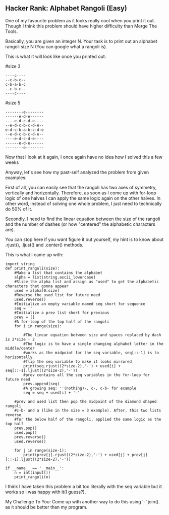 ## Hacker Rank: Alphabet Rangoli (Easy)

One of my favourite problem as it looks really cool when you print it out. Though I think this problem should have higher difficulty than Merge The Tools. 

Basically, you are given an integer N. Your task is to print out an alphabet rangoli size N (You can google what a rangoli is).

This is what it will look like once you printed out:

#size 3
```
----c----
--c-b-c--
c-b-a-b-c
--c-b-c--
----c----
```
#size 5
```
--------e--------
------e-d-e------
----e-d-c-d-e----
--e-d-c-b-c-d-e--
e-d-c-b-a-b-c-d-e
--e-d-c-b-c-d-e--
----e-d-c-d-e----
------e-d-e------
--------e--------
```
Now that I look at it again, I once again have no idea how I solved this a few weeks

Anyway, let's see how my past-self analyzed the problem from given examples:

First of all, you can easily see that the rangoli has two axes of symmetry, vertically and horizontally. Therefore, as soon as I come up with for-loop logic of one halves I can apply the same logic again on the other halves. In other word, instead of solving one whole problem, I just need to technically do 50% of it.

Secondly, I need to find the linear equation between the size of the rangoli and the number of dashes (or how "centered" the alphabetic characters are).

You can stop here if you want figure it out yourself, my hint is to know about .rjust(), .ljust() and .center() methods.

This is what I came up with:

```
import string
def print_rangoli(size):
    #Make a list that contains the alphabet
    alpha = list(string.ascii_lowercase)
    #Slice the alpha list and assign as "used" to get the alphabetic characters that gonna appear
    used = alpha[0:size]
    #Reverse the used list for future need
    used.reverse()
    #Initialize an empty variable named seq short for sequence
    seq = ''
    #Initialize a prev list short for previous
    prev = []
    #A for-loop of the top half of the rangoli
    for i in range(size):
    
        #The linear equation between size and spaces replaced by dash is 2*size - 2
        #The logic is to have a single changing alphabet letter in the middle/center
        #works as the midpoint for the seq variable, seq[::-1] is to horizontally
        #flip the seq variable to make it looks mirrored
        print(seq.rjust((2*size-2),'-') + used[i] + seq[::-1].ljust((2*size-2),'-')) 
        #prev contains all the seq variables in the for-loop for future need
        prev.append(seq)
        #A growing seq: ''(nothing)-, c-, c-b- for example
        seq = seq + used[i] + '-'
    
    #prev and used list then pop the midpoint of the diamond shaped rangoli
    #c-b- and a (like in the size = 3 example). After, this two lists reverse
    #for the below half of the rangoli, applied the same logic as the top half
    prev.pop()
    used.pop()
    prev.reverse()
    used.reverse()
    
    for j in range(size-1):
        print(prev[j].rjust((2*size-2),'-') + used[j] + prev[j][::-1].ljust((2*size-2),'-'))
        
if __name__ == '__main__':
    n = int(input())
    print_rangoli(n)
```

I think I have taken this problem a bit too literally with the seq variable but it works so I was happy with it(I guess?). 

My Challenge To You: Come up with another way to do this using '-'.join(). as it should be better than my program.
